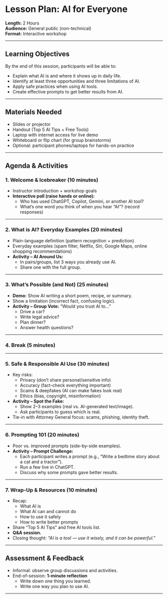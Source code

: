 # Lesson Plan: AI for Everyone
**Length:** 2 Hours  
**Audience:** General public (non-technical)  
**Format:** Interactive workshop  

---

## Learning Objectives
By the end of this session, participants will be able to:  
- Explain what AI is and where it shows up in daily life.  
- Identify at least three opportunities and three limitations of AI.  
- Apply safe practices when using AI tools.  
- Create effective prompts to get better results from AI.  

---

## Materials Needed
- Slides or projector  
- Handout (Top 5 AI Tips + Free Tools)  
- Laptop with internet access for live demo  
- Whiteboard or flip chart (for group brainstorms)  
- Optional: participant phones/laptops for hands-on practice  

---

## Agenda & Activities

### 1. Welcome & Icebreaker (10 minutes)
- Instructor introduction + workshop goals  
- **Interactive poll (raise hands or online):**  
  - Who has used ChatGPT, Copilot, Gemini, or another AI tool?  
  - What’s one word you think of when you hear “AI”? (record responses)  

---

### 2. What is AI? Everyday Examples (20 minutes)
- Plain-language definition (pattern recognition + prediction)  
- Everyday examples (spam filter, Netflix, Siri, Google Maps, online shopping recommendations)  
- **Activity – AI Around Us:**  
  - In pairs/groups, list 3 ways you already use AI.  
  - Share one with the full group.  

---

### 3. What’s Possible (and Not) (25 minutes)
- **Demo:** Show AI writing a short poem, recipe, or summary.  
- Show a limitation (incorrect fact, confusing logic).  
- **Activity – Group Vote:** “Would you trust AI to…”  
  - Drive a car?  
  - Write legal advice?  
  - Plan dinner?  
  - Answer health questions?  

---

### 4. Break (5 minutes)

---

### 5. Safe & Responsible AI Use (30 minutes)
- Key risks:  
  - Privacy (don’t share personal/sensitive info)  
  - Accuracy (fact-check everything important)  
  - Scams & deepfakes (AI can make fakes look real)  
  - Ethics (bias, copyright, misinformation)  
- **Activity – Spot the Fake:**  
  - Show 2–3 examples (real vs. AI-generated text/image).  
  - Ask participants to guess which is real.  
- Tie-in with Attorney General focus: scams, phishing, identity theft.  

---

### 6. Prompting 101 (20 minutes)
- Poor vs. improved prompts (side-by-side examples).  
- **Activity – Prompt Challenge:**  
  - Each participant writes a prompt (e.g., “Write a bedtime story about a cat and a tractor”).  
  - Run a few live in ChatGPT.  
  - Discuss why some prompts gave better results.  

---

### 7. Wrap-Up & Resources (10 minutes)
- Recap:  
  - What AI is  
  - What AI can and cannot do  
  - How to use it safely  
  - How to write better prompts  
- Share “Top 5 AI Tips” and free AI tools list.  
- **Q&A session.**  
- Closing thought: *“AI is a tool — use it wisely, and it can be powerful.”*  

---

## Assessment & Feedback
- Informal: observe group discussions and activities.  
- End-of-session: **1-minute reflection**  
  - Write down one thing you learned.  
  - Write one way you plan to use AI.  

---

